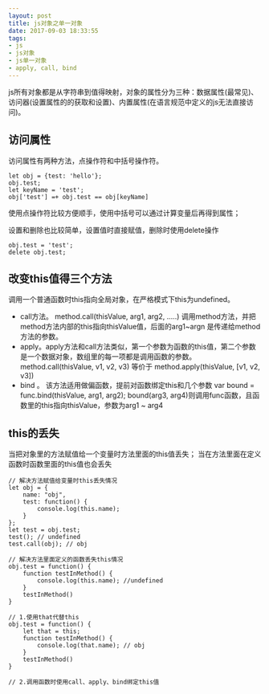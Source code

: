 ```yaml
---
layout: post
title: js对象之单一对象
date: 2017-09-03 18:33:55
tags:
- js
- js对象
- js单一对象
- apply, call, bind
---
```

js所有对象都是从字符串到值得映射，对象的属性分为三种：数据属性(最常见)、访问器(设置属性的的获取和设置)、内置属性(在语言规范中定义的js无法直接访问)。

## 访问属性
访问属性有两种方法，点操作符和中括号操作符。
```
let obj = {test: 'hello'};
obj.test;
let keyName = 'test';
obj['test'] =+ obj.test == obj[keyName] 
```
使用点操作符比较方便顺手，使用中括号可以通过计算变量后再得到属性；

设置和删除也比较简单，设置值时直接赋值，删除时使用delete操作
```
obj.test = 'test';
delete obj.test;
```

## 改变this值得三个方法
调用一个普通函数时this指向全局对象，在严格模式下this为undefined。
+ call方法。 method.call(thisValue, arg1, arg2, .....) 调用method方法，并把method方法内部的this指向thisValue值，后面的arg1~argn 是传递给method方法的参数。
+ apply。apply方法和call方法类似，第一个参数为函数的this值，第二个参数是一个数据对象，数组里的每一项都是调用函数的参数。method.call(thisValue, v1, v2, v3) 等价于 method.apply(thisValue, [v1, v2, v3])
+ bind 。 该方法适用做偏函数，提前对函数绑定this和几个参数  var bound = func.bind(thisValue, arg1, arg2); bound(arg3, arg4)则调用func函数，且函数里的this指向thisValue，参数为arg1 ~ arg4

## this的丢失
当把对象里的方法赋值给一个变量时方法里面的this值丢失； 当在方法里面在定义函数时函数里面的this值也会丢失
```
// 解决方法赋值给变量时this丢失情况
let obj = {
    name: "obj",
    test: function() {
        console.log(this.name);
    }
};
let test = obj.test;
test(); // undefined
test.call(obj); // obj

// 解决方法里面定义的函数丢失this情况
obj.test = function() {
    function testInMethod() {
        console.log(this.name); //undefined
    }
    testInMethod()
}

// 1.使用that代替this
obj.test = function() {
    let that = this;
    function testInMethod() {
        console.log(that.name); // obj
    }
    testInMethod()
}

// 2.调用函数时使用call、apply、bind绑定this值
```